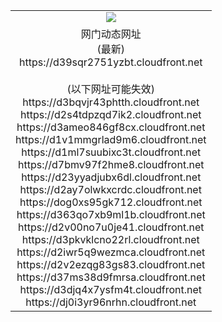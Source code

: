﻿<table>
  <tr></tr>
  <tr><td colspan=2 align=center><img src="https://d39sqr2751yzbt.cloudfront.net/Up/oGate.jpg" /></td></tr>
  <tr><td colspan=2 align=center>网门动态网址<br/>(最新)
<br>https://d39sqr2751yzbt.cloudfront.net
<br/><br/>(以下网址可能失效)
<br>https://d3bqvjr43phtth.cloudfront.net
<br>https://d2s4tdpzqd7ik2.cloudfront.net
<br>https://d3ameo846gf8cx.cloudfront.net
<br>https://d1v1mmgrlad9m6.cloudfront.net
<br>https://d1ml7suubixc3t.cloudfront.net
<br>https://d7bmv97f2hme8.cloudfront.net
<br>https://d23yyadjubx6dl.cloudfront.net
<br>https://d2ay7olwkxcrdc.cloudfront.net
<br>https://dog0xs95gk712.cloudfront.net
<br>https://d363qo7xb9ml1b.cloudfront.net
<br>https://d2v00no7u0je41.cloudfront.net
<br>https://d3pkvklcno22rl.cloudfront.net
<br>https://d2iwr5q9wezmca.cloudfront.net
<br>https://d2v2ezqg83gs83.cloudfront.net
<br>https://d37ms38d9fmrsa.cloudfront.net
<br>https://d3djq4x7ysfm4t.cloudfront.net
<br>https://dj0i3yr96nrhn.cloudfront.net
    </td>
  </tr>
</table>
